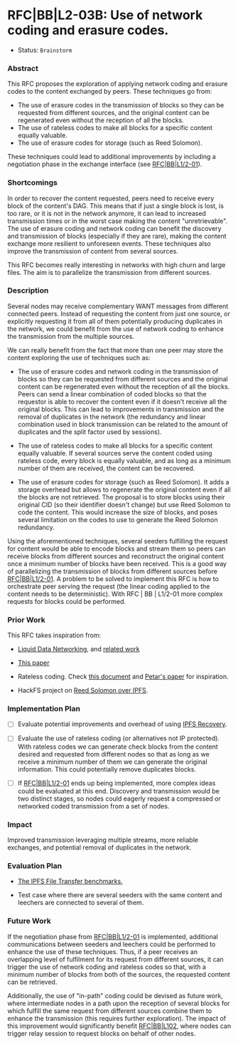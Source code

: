 #  RFC|BB|L2-03B: Use of network coding and erasure codes.
* Status: `Brainstorm`

### Abstract

This RFC proposes the exploration of applying network coding and erasure codes to the content exchanged by peers. These techniques go from:
-   The use of erasure codes in the transmission of blocks so they can be requested from different sources, and the original content can be regenerated even without the reception of all the blocks.
-   The use of rateless codes to make all blocks for a specific content equally valuable.
-   The use of erasure codes for storage (such as Reed Solomon).

These techniques could lead to additional improvements by including a negotiation phase in the exchange interface (see [RFC|BB|L1/2-01](./rfcBBL1201)).

### Shortcomings

In order to recover the content requested, peers need to receive every block of the content's DAG. This means that if just a single block is lost, is too rare, or it is not in the network anymore, it can lead to increased transmission times or in the worst case making the content "unretrievable". The use of erasure coding and network coding can benefit the discovery and transmission of blocks (especially if they are rare), making the content exchange more resilient to unforeseen events. These techniques also improve the transmission of content from several sources.

This RFC becomes really interesting in networks with high churn and large files. The aim is to parallelize the transmission from different sources.

### Description

Several nodes may receive complementary WANT messages from different connected peers. Instead of requesting the content from just one source, or explicitly requesting it from all of them potentially producing duplicates in the network, we could benefit from the use of network coding to enhance the transmission from the multiple sources.

We can really benefit from the fact that more than one peer may store the content exploring the use of techniques such as:

-   The use of erasure codes and network coding in the transmission of blocks so they can be requested from different sources and the original content can be regenerated even without the reception of all the blocks. Peers can send a linear combination of coded blocks so that the requestor is able to recover the content even if it doesn't receive all the original blocks. This can lead to improvements in transmission and the removal of duplicates in the network (the redundancy and linear combination used in block transmission can be related to the amount of duplicates and the split factor used by sessions).

-   The use of rateless codes to make all blocks for a specific content equally valuable. If several sources serve the content coded using rateless code, every block is equally valuable, and as long as a minimum number of them are received, the content can be recovered.

-   The use of erasure codes for storage (such as Reed Solomon). It adds a storage overhead but allows to regenerate the original content even if all the blocks are not retrieved. The proposal is to store blocks using their original CID (so their identifier doesn't change) but use Reed Solomon to code the content. This would increase the size of blocks, and poses several limitation on the codes to use to generate the Reed Solomon redundancy. 

Using the aforementioned techniques, several seeders fulfilling the request for content would be able to encode blocks and stream them so peers can receive blocks from different sources and reconstruct the original content once a minimum number of blocks have been received. This is a good way of parallelizing the transmission of blocks from different sources before [RFC|BB|L1/2-01](./rfcBBL1201). A problem to be solved to implement this RFC is how to orchestrate peer serving the request (the linear coding applied to the content needs to be deterministic). With RFC | BB | L1/2-01 more complex requests for blocks could be performed.

### Prior Work

This RFC takes inspiration from:
-   [Liquid Data Networking](https://www.researchgate.net/profile/Michael-Luby-2/publication/347130383_Liquid_Data_Networking/links/5fdfdf8f299bf140882f8435/Liquid-Data-Networking.pdf), and [related work](https://arxiv.org/pdf/2008.13300.pdf)

-   [This paper](https://www.mdpi.com/2076-3417/10/7/2206/htm)

-   Rateless coding. Check [this document](https://docs.google.com/document/d/1PdfuPZs5ti7u67R9p4lZl_JFBzk477CjmruiWbLQr4U/edit#heading=h.lrqjoh4tz0t6) and [Petar's paper](http://www.scs.stanford.edu/~dm/home/papers/maymounkov:rateless.pdf) for inspiration.

-   HackFS project on [Reed Solomon over IPFS](https://github.com/Wondertan/go-ipfs-recovery).

### Implementation Plan

- [ ] Evaluate potential improvements and overhead of using [IPFS Recovery](https://github.com/Wondertan/go-ipfs-recovery).

- [ ] Evaluate the use of rateless coding (or alternatives not IP protected). With rateless codes we can generate check blocks from the content desired and requested from different nodes so that as long as we receive a minimum number of them we can generate the original information. This could potentially remove duplicates blocks.

- [ ] If [RFC|BB|L1/2-01](./rfcBBL1201) ends up being implemented, more complex ideas could be evaluated at this end. Discovery and transmission would be two distinct stages, so nodes could eagerly request a compressed or networked coded transmission from a set of nodes.

### Impact

Improved transmission leveraging multiple streams, more reliable exchanges, and potential removal of duplicates in the network.

### Evaluation Plan

-   [The IPFS File Transfer benchmarks.](https://docs.google.com/document/d/1LYs3WDCwpkrBdfrnB_LE0xsxdMCIhXdCchIkbzZc8OE/edit#heading=h.nxkc23tlbqhl)

-   Test case where there are several seeders with the same content and leechers are connected to several of them.

### Future Work

If the negotiation phase from [RFC|BB|L1/2-01](./rfcBBL1201) is implemented, additional communications between seeders and leechers could be performed to enhance the use of these techniques. Thus, if a peer receives an overlapping level of fulfilment for its request from different sources, it can trigger the use of network coding and rateless codes so that, with a minimum number of blocks from both of the sources, the requested content can be retrieved.

Additionally, the use of "in-path" coding could be devised as future work, where intermediate nodes in a path upon the reception of several blocks for which fulfill the same request from different sources combine them to enhance the transmission (this requires further exploration). The impact of this improvement would significantly benefit [RFC|BB|L102](./rfcBBL102), where nodes can trigger relay session to request blocks on behalf of other nodes. 
